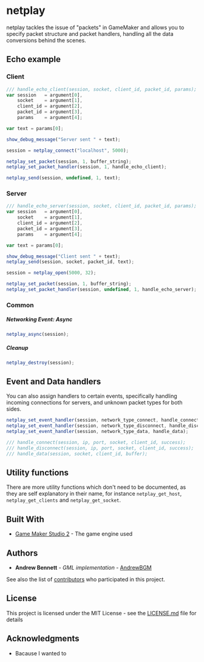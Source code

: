 # netplay

netplay tackles the issue of "packets" in GameMaker and allows you to specify packet structure and packet handlers, handling all the data conversions behind the scenes.

## Echo example

### Client

```javascript
/// handle_echo_client(session, socket, client_id, packet_id, params);
var session   = argument[0],
    socket    = argument[1],
    client_id = argument[2],
    packet_id = argument[3],
    params    = argument[4];

var text = params[0];

show_debug_message("Server sent " + text);
```

```javascript
session = netplay_connect("localhost", 5000);

netplay_set_packet(session, 1, buffer_string);
netplay_set_packet_handler(session, 1, handle_echo_client);

netplay_send(session, undefined, 1, text);
```

### Server
```javascript
/// handle_echo_server(session, socket, client_id, packet_id, params);
var session   = argument[0],
    socket    = argument[1],
    client_id = argument[2],
    packet_id = argument[3],
    params    = argument[4];

var text = params[0];

show_debug_message("Client sent " + text);
netplay_send(session, socket, packet_id, text);
```

```javascript
session = netplay_open(5000, 32);

netplay_set_packet(session, 1, buffer_string);
netplay_set_packet_handler(session, undefined, 1, handle_echo_server);
```

### Common
##### Networking Event: Async
```javascript
netplay_async(session);
```

##### Cleanup
```javascript
netplay_destroy(session);
```

## Event and Data handlers

You can also assign handlers to certain events, specifically handling incoming
connections for servers, and unknown packet types for both sides.

```javascript
netplay_set_event_handler(session, network_type_connect, handle_connect);
netplay_set_event_handler(session, network_type_disconnect, handle_disconnect);
netplay_set_event_handler(session, network_type_data, handle_data);
```

```javascript
/// handle_connect(session, ip, port, socket, client_id, success);
/// handle_disconnect(session, ip, port, socket, client_id, success);
/// handle_data(session, socket, client_id, buffer);
```

## Utility functions

There are more utility functions which don't need to be documented, as they are
self explanatory in their name, for instance `netplay_get_host`, `netplay_get_clients`
and `netplay_get_socket`.

## Built With

* [Game Maker Studio 2](http://www.yoyogames.com/gamemaker/studio2) - The game engine used

## Authors

* **Andrew Bennett** - *GML implementation* - [AndrewBGM](https://github.com/AndrewBGM)

See also the list of [contributors](https://github.com/AndrewBGM/netplay/contributors) who participated in this project.

## License

This project is licensed under the MIT License - see the [LICENSE.md](LICENSE) file for details

## Acknowledgments

* Bacause I wanted to
